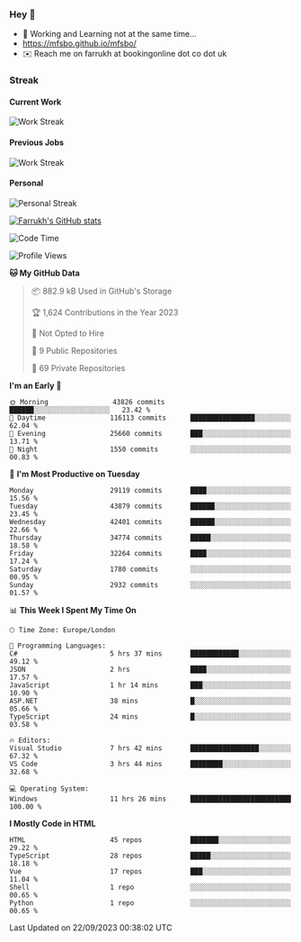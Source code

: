 ### Hey 👋

- 🏃 Working and Learning not at the same time...
- https://mfsbo.github.io/mfsbo/
- ✉️ Reach me on farrukh at bookingonline dot co dot uk

### Streak
#### Current Work
![Work Streak](https://streak-stats.demolab.com/?user=mfsbo)
#### Previous Jobs
![Work Streak](https://streak-stats.demolab.com/?user=farrukhcw)
#### Personal
![Personal Streak](https://streak-stats.demolab.com/?user=farrukhsubhani)

[![Farrukh's GitHub stats](https://github-readme-stats.vercel.app/api?username=mfsbo&hide=stars&count_private=true)](https://github.com/mfsbo/)

<!--START_SECTION:waka-->
![Code Time](http://img.shields.io/badge/Code%20Time-448%20hrs%205%20mins-blue)

![Profile Views](http://img.shields.io/badge/Profile%20Views-19-blue)

**🐱 My GitHub Data** 

> 📦 882.9 kB Used in GitHub's Storage 
 > 
> 🏆 1,624 Contributions in the Year 2023
 > 
> 🚫 Not Opted to Hire
 > 
> 📜 9 Public Repositories 
 > 
> 🔑 69 Private Repositories 
 > 
**I'm an Early 🐤** 

```text
🌞 Morning                43826 commits       ██████░░░░░░░░░░░░░░░░░░░   23.42 % 
🌆 Daytime                116113 commits      ████████████████░░░░░░░░░   62.04 % 
🌃 Evening                25660 commits       ███░░░░░░░░░░░░░░░░░░░░░░   13.71 % 
🌙 Night                  1550 commits        ░░░░░░░░░░░░░░░░░░░░░░░░░   00.83 % 
```
📅 **I'm Most Productive on Tuesday** 

```text
Monday                   29119 commits       ████░░░░░░░░░░░░░░░░░░░░░   15.56 % 
Tuesday                  43879 commits       ██████░░░░░░░░░░░░░░░░░░░   23.45 % 
Wednesday                42401 commits       ██████░░░░░░░░░░░░░░░░░░░   22.66 % 
Thursday                 34774 commits       █████░░░░░░░░░░░░░░░░░░░░   18.58 % 
Friday                   32264 commits       ████░░░░░░░░░░░░░░░░░░░░░   17.24 % 
Saturday                 1780 commits        ░░░░░░░░░░░░░░░░░░░░░░░░░   00.95 % 
Sunday                   2932 commits        ░░░░░░░░░░░░░░░░░░░░░░░░░   01.57 % 
```


📊 **This Week I Spent My Time On** 

```text
🕑︎ Time Zone: Europe/London

💬 Programming Languages: 
C#                       5 hrs 37 mins       ████████████░░░░░░░░░░░░░   49.12 % 
JSON                     2 hrs               ████░░░░░░░░░░░░░░░░░░░░░   17.57 % 
JavaScript               1 hr 14 mins        ███░░░░░░░░░░░░░░░░░░░░░░   10.90 % 
ASP.NET                  38 mins             █░░░░░░░░░░░░░░░░░░░░░░░░   05.66 % 
TypeScript               24 mins             █░░░░░░░░░░░░░░░░░░░░░░░░   03.58 % 

🔥 Editors: 
Visual Studio            7 hrs 42 mins       █████████████████░░░░░░░░   67.32 % 
VS Code                  3 hrs 44 mins       ████████░░░░░░░░░░░░░░░░░   32.68 % 

💻 Operating System: 
Windows                  11 hrs 26 mins      █████████████████████████   100.00 % 
```

**I Mostly Code in HTML** 

```text
HTML                     45 repos            ███████░░░░░░░░░░░░░░░░░░   29.22 % 
TypeScript               28 repos            █████░░░░░░░░░░░░░░░░░░░░   18.18 % 
Vue                      17 repos            ███░░░░░░░░░░░░░░░░░░░░░░   11.04 % 
Shell                    1 repo              ░░░░░░░░░░░░░░░░░░░░░░░░░   00.65 % 
Python                   1 repo              ░░░░░░░░░░░░░░░░░░░░░░░░░   00.65 % 
```




 Last Updated on 22/09/2023 00:38:02 UTC
<!--END_SECTION:waka-->
<!--
**mfsbo/mfsbo** is a ✨ _special_ ✨ repository because its `README.md` (this file) appears on your GitHub profile.

Here are some ideas to get you started:

- 🔭 I’m currently working on ...
- 🌱 I’m currently learning ...
- 👯 I’m looking to collaborate on ...
- 🤔 I’m looking for help with ...
- 💬 Ask me about ...
- 📫 How to reach me: ...
- 😄 Pronouns: ...
- ⚡ Fun fact: ...
-->
